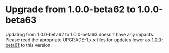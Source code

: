 # Upgrade from 1.0.0-beta62 to 1.0.0-beta63

Updating from 1.0.0-beta62 to 1.0.0-beta63 doesn't have any impacts. Please read the apropriate UPGRADE-1.x.x files for updates lower as [1.0.0-beta61](UPGRADE-1.0.0-beta61.md) to this version.